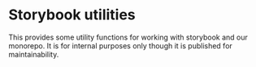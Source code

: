 # Storybook utilities

This provides some utility functions for working with storybook and our monorepo. It is for internal purposes only though it is published for maintainability.